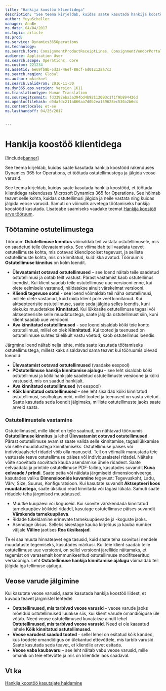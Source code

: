 ```yaml
---
title: "Hankija koostöö klientidega"
description: "See teema kirjeldab, kuidas saate kasutada hankija koostööd rakenduses Dynamics 365 for Operations, et töötada ostutellimustega ja jälgida veose varusid."
author: YuyuScheller
manager: AnnBe
ms.date: 04/04/2017
ms.topic: article
ms.prod: 
ms.service: Dynamics365Operations
ms.technology: 
ms.search.form: ConsignmentProductReceiptLines, ConsignmentVendorPortalOnHand, PurchVendorPortalConfirmedOrders, PurchVendorPortalOriginalOrder, PurchVendorPortalResponsesHistoryList, PurchVendorPortalResponsesPart
audience: Application User
ms.search.scope: Operations, Core
ms.custom: 221234
ms.assetid: 6e69fb8b-6d3a-46ef-88cf-6d01212aa7c3
ms.search.region: Global
ms.author: mkirknel
ms.search.validFrom: 2016-11-30
ms.dyn365.ops.version: Version 1611
ms.translationtype: Human Translation
ms.sourcegitcommit: fd3392eba3a394bd4b92112093c1f1f9b894426d
ms.openlocfilehash: d9dafdc211a866aa7d0b2ea139628ec530a2b6d4
ms.contentlocale: et-ee
ms.lasthandoff: 04/25/2017


---
```


# <a name="vendor-collaboration-with-customers"></a>Hankija koostöö klientidega

[!include[banner](../includes/banner.md)]


See teema kirjeldab, kuidas saate kasutada hankija koostööd rakenduses Dynamics 365 for Operations, et töötada ostutellimustega ja jälgida veose varusid.

See teema kirjeldab, kuidas saate kasutada hankija koostööd, et töötada klientidega rakenduses Microsoft Dynamics 365 for Operations. See hõlmab teavet selle kohta, kuidas ostutellimusi jälgida ja neile vastata ning kuidas jälgida veose varusid. Samuti on võimalik arvetega töötamiseks hankija koostööd kasutada. Lisateabe saamiseks vaadake teemat [Hankija koostöö arve tööruum](/dynamics365/operations/financials/accounts-payable/vendor-portal-invoicing-workspace).

## <a name="working-with-purchase-orders"></a>Töötamine ostutellimustega
Tööruum **Ostutellimuse kinnitus** võimaldab teil vastata ostutellimusele, mis on saadetud teile ülevaatamiseks. See võimaldab teil vaadata teavet ostutellimuste kohta, mis ootavad kliendipoolset tegevust, ja selliste ostutellimuste kohta, mis on kinnitatud, kuid ikka avatud. Tööruumis **Ostutellimuse kinnitus** on kolm loendit.

-   **Ülevaatamist ootavad ostutellimused** – see loend näitab teile saadetud ostutellimusi ja ootab teilt vastust. Pärast vastamist kaob ostutellimus loendist. Kui klient saadab teile ostutellimuse uue versiooni enne, kui olete eelmisele vastanud, näidatakse ainult värskeimat versiooni.
-   **Kliendi tegevuse ootel** - see loend võimaldab teil näha ostutellimusi, millele olete vastanud, kuid mida klient pole veel kinnitanud. Kui aktsepteerisite ostutellimuse, saate seda jälgida selles loendis, kuni olekuks muudetakse **Kinnitatud**. Kui lükkasite ostutellimuse tagasi või aktsepteerisite selle muudatustega, saate jälgida ostutellimust siin, kuni klient saadab uue versiooni.
-   **Ava kinnitatud ostutellimused** - see loend sisaldab kõiki teie konto ostutellimusi, millel on olek **Kinnitatud**. Kui tooted ja teenused on ostutellimuse suhtes täielikult vastu võetud, kaob ostutellimus loendis.

Järgmine loend näitab nelja lehte, mida saate kasutada töötamiseks ostutellimustega, millest kaks sisaldavad sama teavet kui tööruumis olevad loendid:

-   **Ülevaatamist ootavad ostutellimused** (vaadake eespool)
-   **POstutellimuse hankija kinnitamise ajalugu** – see leht sisaldab kõiki ostutellimusi ja kõiki hankijale saadetud ostutellimuste versioone ja kõiki vastuseid, mis on saadud hankijalt.
-   **Ava kinnitatud ostutellimused** (vt eespool)
-   **Kõik kinnitatud ostutellimused** – see leht sisaldab kõiki kinnitatud ostutellimusi, sealhulgas neid, millel tooted ja teenused on vastu võetud. Saate kasutada seda loendit jälgimaks, milliste ostutellimuste jaoks saate arveid saata.

### <a name="responding-to-purchase-orders"></a>Ostutellimustele vastamine

Ostutellimused, mille klient on teile saatnud, on nähtavad tööruumis **Ostutellimuse kinnitus** ja lehel **Ülevaatamist ootavad ostutellimused**. Pärast ostutellimuse avamist saate valida selle kinnitamise, tagasilükkamise või selle muudatustega kinnitamiseks. Ostutellimuse päises või individuaalsetel ridadel võib olla manuseid. Teil on võimalik manustada teie vastusele teave ostutellimuse päises või individuaalsetel ridadel. Näiteks võite soovitada soovitada kauba asendamise ühele ridadest. Saate eelvaadata ja printide ostutellimuse PDF-failina, kasutades suvandit **Kuva eelvaade / prindi**. Saate peita või näidata järgmiseid dimensiooniveerge, kasutades valiku **Dimensioonide kuvamine** tegevust: Tegevuskoht, Ladu, Värv, Size, Suurus, Konfiguratsioon. Kui kasutate suvandit **Aktsepteeri koos muudatustega**, saate üksikud read kinnitada või tagasi lükata. Samuti saate ridadele teha järgmised muudatused.

-   Muutke kuupäevi või koguseid. Kui soovite värskendada kinnitatud tarnekuupäev kõikidel ridadel, kasutage ostutellimuse päises suvandit **Värskenda tarnekuupäeva**.
-   Ridade tükeldamine erinevate tarnekuupäevade ja -koguste jaoks.
-   Asendage üksus. Selleks sisestage kauba kirjeldus ja kauba number väljale **Väline** jaotises **Rea üksikasjad**.

Te ei saa muuta hinnateavet ega tasusid, kuid saate teha soovitusi nendele muudatuste tegemiseks, kasutades märkusi. Kui teie klient saadab teile ostutellimuse uue versiooni, on sellel versiooni järelliide näitamaks, et tegemist on varasemalt kommunikeeritud ostutellimuse modifitseeritud versiooniga. Leht **Ostutellimuse hankija kinnitamise ajalugu** võimaldab teil jälgida iga tellimuse ajalugu.

## <a name="monitoring-consignment-inventory"></a>Veose varude jälgimine
Kui kasutate veose varusid, saate kasutada hankija koostöö liidest, et kuvada teavet järgmistel lehtedel:

-   **Ostutellimused, mis tarbivad veose varusid** – veose varude jaoks mõeldud ostutellimused luuakse siis, kui klient varude omandiõiguse üle võtab. Need veose ostutellimused kuvatakse ainult lehel **Ostutellimused, mis tarbivad veose varusid**. Need ei ole kaasatud lehele **Kõik kinnitatud ostutellimused**.
-   **Veose varudest saadud tooted** - sellel lehel on esitatud kõik kanded, kus toodete omandiõigus on ülekantud ettevõttele, mis tarbib varusid. Saate kasutada seda teavet, et kliendile arvet esitada.
-   **Veose vaba kaubavaru** – see leht näitab vabu veose varusid, mille omanik on teie ettevõtte ja mis on klientide laos saadaval.


<a name="see-also"></a>Vt ka
--------

[Hankija koostöö kasutajate haldamine](manage-vendor-collaboration-users.md)




